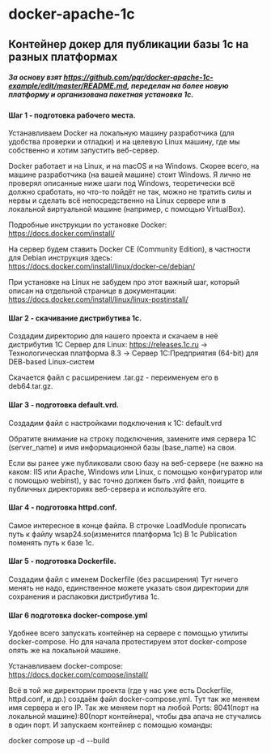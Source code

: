 # docker-apache-1c
## Контейнер докер для публикации базы 1с на разных платформах
##### За основу взят https://github.com/pqr/docker-apache-1c-example/edit/master/README.md, переделан на более новую платформу и организована пакетная установка 1с.
#### Шаг 1 - подготовка рабочего места.
Устанавливаем Docker на локальную машину разработчика (для удобства проверки и отладки) и на целевую Linux машину, где мы собственно и хотим запустить веб-сервер.

Docker работает и на Linux, и на macOS и на Windows. Скорее всего, на машине разработчика (на вашей машине) стоит Windows. Я лично не проверял описанные ниже шаги под Windows, теоретически всё должно сработать, но что-то пойдёт не так, можно не тратить силы и нервы и сделать всё непосредственно на Linux сервере или в локальной виртуальной машине (например, с помощью VirtualBox).

Подробные инструкции по установке Docker: https://docs.docker.com/install/

На сервер будем ставить Docker CE (Community Edition), в частности для Debian инструкция здесь: https://docs.docker.com/install/linux/docker-ce/debian/

При установке на Linux не забудем про этот важный шаг, который описан на отдельной странице в документации: https://docs.docker.com/install/linux/linux-postinstall/

#### Шаг 2 - скачивание дистрибутива 1с.
Создадим директорию для нашего проекта и скачаем в неё дистрибутив 1С Сервер для Linux: https://releases.1c.ru -> Технологическая платформа 8.3 -> Cервер 1С:Предприятия (64-bit) для DEB-based Linux-систем

Скачается файл с расширением .tar.gz - переименуем его в deb64.tar.gz.

#### Шаг 3 - подготовка default.vrd.
Создадим файл с настройками подключения к 1С: default.vrd

Обратите внимание на строку подключения, замените имя сервера 1С (server_name) и имя информационной базы (base_name) на свои.

Если вы ранее уже публиковали свою базу на веб-сервере (не важно на каком: IIS или Apache, Windows или Linux, с помощью конфигуратор или с помощью webinst), у вас точно должен быть .vrd файл, поищите в публичных директориях веб-сервера и используйте его.

#### Шаг 4 - подготовка httpd.conf.

Самое интересное в конце файла.  В строчке LoadModule прописать путь к файлу wsap24.so(изменится платформа 1с)
В 1с Publication поменять путь к базе 1с.

#### Шаг 5 - подготовка Dockerfile.
Создадим файл с именем Dockerfile (без расширения)
Тут ничего менять не надо, единственное можете указать свои директории для сохранения и распаковки дистрибутива 1с.

#### Шаг 6 подготовка docker-compose.yml
Удобнее всего запускать контейнер на сервере с помощью утилиты docker-compose. Но для начала протестируем этот docker-compose опять же на локальной машине.

Устанавливаем docker-compose: https://docs.docker.com/compose/install/

Всё в той же директории проекта (где у нас уже есть Dockerfile, httpd.conf, и др.) создаём файл docker-compose.yml.
Тут так же меняем имя сервера и его IP. Так же меняем порт на любой Ports: 8041(порт на локальной машине):80(порт контейнера), чтобы два апача не стучались в один порт.
И запускаем контейнер с помощью команды:

docker compose up -d --build
